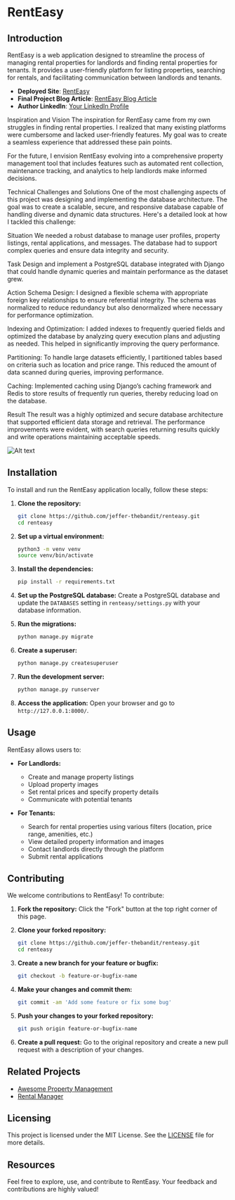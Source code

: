 # RentEasy

## Introduction
RentEasy is a web application designed to streamline the process of managing rental properties for landlords and finding rental properties for tenants. It provides a user-friendly platform for listing properties, searching for rentals, and facilitating communication between landlords and tenants.

- **Deployed Site**: [RentEasy](https://renteasy-1.onrender.com/)
- **Final Project Blog Article**: [RentEasy Blog Article](https://www.linkedin.com/pulse/welcome-renteasy-jefferson-trapkid-svcoe)
- **Author LinkedIn**: [Your LinkedIn Profile]( https://www.linkedin.com/in/jefferson-trapkid-2a5b07239/)

Inspiration and Vision
The inspiration for RentEasy came from my own struggles in finding rental properties. I realized that many existing platforms were cumbersome and lacked user-friendly features. My goal was to create a seamless experience that addressed these pain points.

For the future, I envision RentEasy evolving into a comprehensive property management tool that includes features such as automated rent collection, maintenance tracking, and analytics to help landlords make informed decisions.

Technical Challenges and Solutions
One of the most challenging aspects of this project was designing and implementing the database architecture. The goal was to create a scalable, secure, and responsive database capable of handling diverse and dynamic data structures. Here's a detailed look at how I tackled this challenge:

Situation
We needed a robust database to manage user profiles, property listings, rental applications, and messages. The database had to support complex queries and ensure data integrity and security.

Task
Design and implement a PostgreSQL database integrated with Django that could handle dynamic queries and maintain performance as the dataset grew.

Action
Schema Design: I designed a flexible schema with appropriate foreign key relationships to ensure referential integrity. The schema was normalized to reduce redundancy but also denormalized where necessary for performance optimization.

Indexing and Optimization: I added indexes to frequently queried fields and optimized the database by analyzing query execution plans and adjusting as needed. This helped in significantly improving the query performance.

Partitioning: To handle large datasets efficiently, I partitioned tables based on criteria such as location and price range. This reduced the amount of data scanned during queries, improving performance.

Caching: Implemented caching using Django’s caching framework and Redis to store results of frequently run queries, thereby reducing load on the database.

Result
The result was a highly optimized and secure database architecture that supported efficient data storage and retrieval. The performance improvements were evident, with search queries returning results quickly and write operations maintaining acceptable speeds.

![Alt text](https://example.com/path/to/image.png)


## Installation

To install and run the RentEasy application locally, follow these steps:

1. **Clone the repository:**
   ```bash
   git clone https://github.com/jeffer-thebandit/renteasy.git
   cd renteasy
   ```

2. **Set up a virtual environment:**
   ```bash
   python3 -m venv venv
   source venv/bin/activate
   ```

3. **Install the dependencies:**
   ```bash
   pip install -r requirements.txt
   ```

4. **Set up the PostgreSQL database:**
   Create a PostgreSQL database and update the `DATABASES` setting in `renteasy/settings.py` with your database information.

5. **Run the migrations:**
   ```bash
   python manage.py migrate
   ```

6. **Create a superuser:**
   ```bash
   python manage.py createsuperuser
   ```

7. **Run the development server:**
   ```bash
   python manage.py runserver
   ```

8. **Access the application:**
   Open your browser and go to `http://127.0.0.1:8000/`.

## Usage

RentEasy allows users to:

- **For Landlords:**
  - Create and manage property listings
  - Upload property images
  - Set rental prices and specify property details
  - Communicate with potential tenants

- **For Tenants:**
  - Search for rental properties using various filters (location, price range, amenities, etc.)
  - View detailed property information and images
  - Contact landlords directly through the platform
  - Submit rental applications

## Contributing

We welcome contributions to RentEasy! To contribute:

1. **Fork the repository:**
   Click the "Fork" button at the top right corner of this page.

2. **Clone your forked repository:**
   ```bash
   git clone https://github.com/jeffer-thebandit/renteasy.git
   cd renteasy
   ```

3. **Create a new branch for your feature or bugfix:**
   ```bash
   git checkout -b feature-or-bugfix-name
   ```

4. **Make your changes and commit them:**
   ```bash
   git commit -am 'Add some feature or fix some bug'
   ```

5. **Push your changes to your forked repository:**
   ```bash
   git push origin feature-or-bugfix-name
   ```

6. **Create a pull request:**
   Go to the original repository and create a new pull request with a description of your changes.

## Related Projects

- [Awesome Property Management](https://github.com/awesome/property-management)
- [Rental Manager](https://github.com/rental/manager)

## Licensing

This project is licensed under the MIT License. See the [LICENSE](LICENSE) file for more details.

## Resources


Feel free to explore, use, and contribute to RentEasy. Your feedback and contributions are highly valued!
